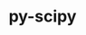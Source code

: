 ---
title: "py-scipy"
layout: cache
categories: [package, develop-2024-06-02]
meta: {"versions": ["1.12.0", "1.13.1"], "compilers": ["apple-clang@=15.0.0", "gcc@=11.1.0", "gcc@=11.4.0", "gcc@=12.3.0", "gcc@=9.4.0", "oneapi@=2024.0.0"], "oss": ["ubuntu20.04", "ubuntu22.04", "ventura"], "platforms": ["darwin", "linux"], "targets": ["aarch64", "neoverse_v1", "neoverse_v2", "ppc64le", "x86_64_v3"], "stacks": ["data-vis-sdk", "e4s", "e4s-neoverse-v2", "e4s-neoverse_v1", "e4s-oneapi", "e4s-power", "ml-darwin-aarch64-mps", "ml-linux-x86_64-cpu", "ml-linux-x86_64-cuda", "root", "tutorial"], "num_specs": 20, "num_specs_by_stack": {"ml-darwin-aarch64-mps": 3, "root": 20, "e4s-power": 2, "data-vis-sdk": 1, "e4s-neoverse_v1": 2, "e4s-neoverse-v2": 1, "e4s": 3, "ml-linux-x86_64-cuda": 5, "ml-linux-x86_64-cpu": 5, "tutorial": 1, "e4s-oneapi": 2}}
spec_details: [{"hash": "wz6bhoma3w724hadc7a2od6l3w7qrmmj", "compiler": "apple-clang@=15.0.0", "versions": ["1.13.1"], "os": "ventura", "platform": "darwin", "target": "aarch64", "variants": ["build_system=python_pip"], "stacks": ["ml-darwin-aarch64-mps", "root"], "size": "-", "tarball": "https://binaries.spack.io/releases/develop-2024-06-02/build_cache/darwin-ventura-aarch64/apple-clang-15.0.0/py-scipy-1.13.1/darwin-ventura-aarch64-apple-clang-15.0.0-py-scipy-1.13.1-wz6bhoma3w724hadc7a2od6l3w7qrmmj.spack"}, {"hash": "qlisj7tykeq6vebnbhmbwa66ob3ka5op", "compiler": "apple-clang@=15.0.0", "versions": ["1.12.0"], "os": "ventura", "platform": "darwin", "target": "aarch64", "variants": ["build_system=python_pip"], "stacks": ["ml-darwin-aarch64-mps", "root"], "size": "-", "tarball": "https://binaries.spack.io/releases/develop-2024-06-02/build_cache/darwin-ventura-aarch64/apple-clang-15.0.0/py-scipy-1.12.0/darwin-ventura-aarch64-apple-clang-15.0.0-py-scipy-1.12.0-qlisj7tykeq6vebnbhmbwa66ob3ka5op.spack"}, {"hash": "mpupytcatjwxhdnsgvrqfsdt5zxqvtoa", "compiler": "apple-clang@=15.0.0", "versions": ["1.13.1"], "os": "ventura", "platform": "darwin", "target": "aarch64", "variants": ["build_system=python_pip"], "stacks": ["ml-darwin-aarch64-mps", "root"], "size": "-", "tarball": "https://binaries.spack.io/releases/develop-2024-06-02/build_cache/darwin-ventura-aarch64/apple-clang-15.0.0/py-scipy-1.13.1/darwin-ventura-aarch64-apple-clang-15.0.0-py-scipy-1.13.1-mpupytcatjwxhdnsgvrqfsdt5zxqvtoa.spack"}, {"hash": "js4e3hbphaqq2ufzplxsodb4ggottmkf", "compiler": "gcc@=9.4.0", "versions": ["1.13.1"], "os": "ubuntu20.04", "platform": "linux", "target": "ppc64le", "variants": ["build_system=python_pip"], "stacks": ["root", "e4s-power"], "size": "-", "tarball": "https://binaries.spack.io/releases/develop-2024-06-02/build_cache/linux-ubuntu20.04-ppc64le/gcc-9.4.0/py-scipy-1.13.1/linux-ubuntu20.04-ppc64le-gcc-9.4.0-py-scipy-1.13.1-js4e3hbphaqq2ufzplxsodb4ggottmkf.spack"}, {"hash": "ocaiytejw52i4jobd2pkpirkllgozgfi", "compiler": "gcc@=9.4.0", "versions": ["1.13.1"], "os": "ubuntu20.04", "platform": "linux", "target": "ppc64le", "variants": ["build_system=python_pip"], "stacks": ["root", "e4s-power"], "size": "-", "tarball": "https://binaries.spack.io/releases/develop-2024-06-02/build_cache/linux-ubuntu20.04-ppc64le/gcc-9.4.0/py-scipy-1.13.1/linux-ubuntu20.04-ppc64le-gcc-9.4.0-py-scipy-1.13.1-ocaiytejw52i4jobd2pkpirkllgozgfi.spack"}, {"hash": "vqmk2sxihsedlpokoajgl2pxkexbzshw", "compiler": "gcc@=11.1.0", "versions": ["1.13.1"], "os": "ubuntu20.04", "platform": "linux", "target": "x86_64_v3", "variants": ["build_system=python_pip"], "stacks": ["data-vis-sdk", "root"], "size": "-", "tarball": "https://binaries.spack.io/releases/develop-2024-06-02/build_cache/linux-ubuntu20.04-x86_64_v3/gcc-11.1.0/py-scipy-1.13.1/linux-ubuntu20.04-x86_64_v3-gcc-11.1.0-py-scipy-1.13.1-vqmk2sxihsedlpokoajgl2pxkexbzshw.spack"}, {"hash": "3g3fh5j7zo2gfwzct52tqvn4t2pk6l3e", "compiler": "gcc@=11.4.0", "versions": ["1.13.1"], "os": "ubuntu22.04", "platform": "linux", "target": "neoverse_v1", "variants": ["build_system=python_pip"], "stacks": ["e4s-neoverse_v1", "root"], "size": "-", "tarball": "https://binaries.spack.io/releases/develop-2024-06-02/build_cache/linux-ubuntu22.04-neoverse_v1/gcc-11.4.0/py-scipy-1.13.1/linux-ubuntu22.04-neoverse_v1-gcc-11.4.0-py-scipy-1.13.1-3g3fh5j7zo2gfwzct52tqvn4t2pk6l3e.spack"}, {"hash": "shs5jduy5aju7gl5po4wqg44xjghzudz", "compiler": "gcc@=11.4.0", "versions": ["1.13.1"], "os": "ubuntu22.04", "platform": "linux", "target": "neoverse_v1", "variants": ["build_system=python_pip"], "stacks": ["e4s-neoverse_v1", "root"], "size": "-", "tarball": "https://binaries.spack.io/releases/develop-2024-06-02/build_cache/linux-ubuntu22.04-neoverse_v1/gcc-11.4.0/py-scipy-1.13.1/linux-ubuntu22.04-neoverse_v1-gcc-11.4.0-py-scipy-1.13.1-shs5jduy5aju7gl5po4wqg44xjghzudz.spack"}, {"hash": "zv7ackqezyfklfudhxhcsosg4uspxt52", "compiler": "gcc@=11.4.0", "versions": ["1.13.1"], "os": "ubuntu22.04", "platform": "linux", "target": "neoverse_v2", "variants": ["build_system=python_pip"], "stacks": ["root", "e4s-neoverse-v2"], "size": "-", "tarball": "https://binaries.spack.io/releases/develop-2024-06-02/build_cache/linux-ubuntu22.04-neoverse_v2/gcc-11.4.0/py-scipy-1.13.1/linux-ubuntu22.04-neoverse_v2-gcc-11.4.0-py-scipy-1.13.1-zv7ackqezyfklfudhxhcsosg4uspxt52.spack"}, {"hash": "743mytvhjw3dpmpoy7huwouyy6eo3f4l", "compiler": "gcc@=11.4.0", "versions": ["1.13.1"], "os": "ubuntu22.04", "platform": "linux", "target": "x86_64_v3", "variants": ["build_system=python_pip"], "stacks": ["root", "e4s"], "size": "-", "tarball": "https://binaries.spack.io/releases/develop-2024-06-02/build_cache/linux-ubuntu22.04-x86_64_v3/gcc-11.4.0/py-scipy-1.13.1/linux-ubuntu22.04-x86_64_v3-gcc-11.4.0-py-scipy-1.13.1-743mytvhjw3dpmpoy7huwouyy6eo3f4l.spack"}, {"hash": "fommn4nqa2jra3lm2e7ulq5rx5auvvdl", "compiler": "gcc@=11.4.0", "versions": ["1.13.1"], "os": "ubuntu22.04", "platform": "linux", "target": "x86_64_v3", "variants": ["build_system=python_pip"], "stacks": ["root", "e4s"], "size": "-", "tarball": "https://binaries.spack.io/releases/develop-2024-06-02/build_cache/linux-ubuntu22.04-x86_64_v3/gcc-11.4.0/py-scipy-1.13.1/linux-ubuntu22.04-x86_64_v3-gcc-11.4.0-py-scipy-1.13.1-fommn4nqa2jra3lm2e7ulq5rx5auvvdl.spack"}, {"hash": "gr5lkm5lka4grx4lkw2zeqc4coy5nq4q", "compiler": "gcc@=11.4.0", "versions": ["1.13.1"], "os": "ubuntu22.04", "platform": "linux", "target": "x86_64_v3", "variants": ["build_system=python_pip"], "stacks": ["ml-linux-x86_64-cuda", "root", "ml-linux-x86_64-cpu"], "size": "-", "tarball": "https://binaries.spack.io/releases/develop-2024-06-02/build_cache/linux-ubuntu22.04-x86_64_v3/gcc-11.4.0/py-scipy-1.13.1/linux-ubuntu22.04-x86_64_v3-gcc-11.4.0-py-scipy-1.13.1-gr5lkm5lka4grx4lkw2zeqc4coy5nq4q.spack"}, {"hash": "2brnjyara3izit5virq7igfbyfsl6mvg", "compiler": "gcc@=11.4.0", "versions": ["1.13.1"], "os": "ubuntu22.04", "platform": "linux", "target": "x86_64_v3", "variants": ["build_system=python_pip"], "stacks": ["root", "e4s"], "size": "-", "tarball": "https://binaries.spack.io/releases/develop-2024-06-02/build_cache/linux-ubuntu22.04-x86_64_v3/gcc-11.4.0/py-scipy-1.13.1/linux-ubuntu22.04-x86_64_v3-gcc-11.4.0-py-scipy-1.13.1-2brnjyara3izit5virq7igfbyfsl6mvg.spack"}, {"hash": "sughnlqtgqateaykhuihuiqdiigcjtwe", "compiler": "gcc@=11.4.0", "versions": ["1.12.0"], "os": "ubuntu22.04", "platform": "linux", "target": "x86_64_v3", "variants": ["build_system=python_pip"], "stacks": ["ml-linux-x86_64-cuda", "root", "ml-linux-x86_64-cpu"], "size": "-", "tarball": "https://binaries.spack.io/releases/develop-2024-06-02/build_cache/linux-ubuntu22.04-x86_64_v3/gcc-11.4.0/py-scipy-1.12.0/linux-ubuntu22.04-x86_64_v3-gcc-11.4.0-py-scipy-1.12.0-sughnlqtgqateaykhuihuiqdiigcjtwe.spack"}, {"hash": "vfop5mqbuk7s5ibz2s2h4kbakinx5s7a", "compiler": "gcc@=11.4.0", "versions": ["1.13.1"], "os": "ubuntu22.04", "platform": "linux", "target": "x86_64_v3", "variants": ["build_system=python_pip"], "stacks": ["ml-linux-x86_64-cuda", "root", "ml-linux-x86_64-cpu"], "size": "-", "tarball": "https://binaries.spack.io/releases/develop-2024-06-02/build_cache/linux-ubuntu22.04-x86_64_v3/gcc-11.4.0/py-scipy-1.13.1/linux-ubuntu22.04-x86_64_v3-gcc-11.4.0-py-scipy-1.13.1-vfop5mqbuk7s5ibz2s2h4kbakinx5s7a.spack"}, {"hash": "nqwilwzo3ncm4i4duekj7hf6zovx6cy2", "compiler": "gcc@=11.4.0", "versions": ["1.13.1"], "os": "ubuntu22.04", "platform": "linux", "target": "x86_64_v3", "variants": ["build_system=python_pip"], "stacks": ["ml-linux-x86_64-cuda", "root", "ml-linux-x86_64-cpu"], "size": "-", "tarball": "https://binaries.spack.io/releases/develop-2024-06-02/build_cache/linux-ubuntu22.04-x86_64_v3/gcc-11.4.0/py-scipy-1.13.1/linux-ubuntu22.04-x86_64_v3-gcc-11.4.0-py-scipy-1.13.1-nqwilwzo3ncm4i4duekj7hf6zovx6cy2.spack"}, {"hash": "cm3mm6zdsr4z7zwiyujksaqkrjkphur5", "compiler": "gcc@=11.4.0", "versions": ["1.13.1"], "os": "ubuntu22.04", "platform": "linux", "target": "x86_64_v3", "variants": ["build_system=python_pip"], "stacks": ["ml-linux-x86_64-cuda", "root", "ml-linux-x86_64-cpu"], "size": "-", "tarball": "https://binaries.spack.io/releases/develop-2024-06-02/build_cache/linux-ubuntu22.04-x86_64_v3/gcc-11.4.0/py-scipy-1.13.1/linux-ubuntu22.04-x86_64_v3-gcc-11.4.0-py-scipy-1.13.1-cm3mm6zdsr4z7zwiyujksaqkrjkphur5.spack"}, {"hash": "zio2cmyqzhu5i6zvqwxlutjzuxsktf2w", "compiler": "gcc@=12.3.0", "versions": ["1.13.1"], "os": "ubuntu22.04", "platform": "linux", "target": "x86_64_v3", "variants": ["build_system=python_pip"], "stacks": ["root", "tutorial"], "size": "-", "tarball": "https://binaries.spack.io/releases/develop-2024-06-02/build_cache/linux-ubuntu22.04-x86_64_v3/gcc-12.3.0/py-scipy-1.13.1/linux-ubuntu22.04-x86_64_v3-gcc-12.3.0-py-scipy-1.13.1-zio2cmyqzhu5i6zvqwxlutjzuxsktf2w.spack"}, {"hash": "ncsh4au4rwoghx7672orrzfhbygh34mf", "compiler": "oneapi@=2024.0.0", "versions": ["1.13.1"], "os": "ubuntu22.04", "platform": "linux", "target": "x86_64_v3", "variants": ["build_system=python_pip"], "stacks": ["root", "e4s-oneapi"], "size": "-", "tarball": "https://binaries.spack.io/releases/develop-2024-06-02/build_cache/linux-ubuntu22.04-x86_64_v3/oneapi-2024.0.0/py-scipy-1.13.1/linux-ubuntu22.04-x86_64_v3-oneapi-2024.0.0-py-scipy-1.13.1-ncsh4au4rwoghx7672orrzfhbygh34mf.spack"}, {"hash": "dmswnchgk544qmu72xkb3rclglof2cbs", "compiler": "oneapi@=2024.0.0", "versions": ["1.13.1"], "os": "ubuntu22.04", "platform": "linux", "target": "x86_64_v3", "variants": ["build_system=python_pip"], "stacks": ["root", "e4s-oneapi"], "size": "-", "tarball": "https://binaries.spack.io/releases/develop-2024-06-02/build_cache/linux-ubuntu22.04-x86_64_v3/oneapi-2024.0.0/py-scipy-1.13.1/linux-ubuntu22.04-x86_64_v3-oneapi-2024.0.0-py-scipy-1.13.1-dmswnchgk544qmu72xkb3rclglof2cbs.spack"}]
---